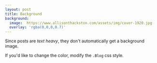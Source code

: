```yaml
---
layout: post
title: Background
background:
  image:  https://www.allisonthackston.com/assets/img/cover-1920.jpg
  overlay: 'rgba(0,0,0,0.7)'
---
```



Since posts are _text heavy_, they don't automatically get a background image.

If you'd like to change the color, modify the `.Blog` css style.
